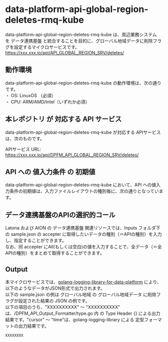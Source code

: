 # data-platform-api-global-region-deletes-rmq-kube

data-platform-api-global-region-deletes-rmq-kube は、周辺業務システム　を データ連携基盤 と統合することを目的に、グローバル地域データに削除フラグを設定するマイクロサービスです。  
https://xxx.xxx.io/api/API_GLOBAL_REGION_SRV/deletes/

## 動作環境
data-platform-api-global-region-deletes-rmq-kube の動作環境は、次の通りです。  
・ OS: LinuxOS （必須）  
・ CPU: ARM/AMD/Intel（いずれか必須）  

## 本レポジトリ が 対応する API サービス
data-platform-api-global-region-deletes-rmq-kube が対応する APIサービス は、次のものです。

APIサービス URL: https://xxx.xxx.io/api/DPFM_API_GLOBAL_REGION_SRV/deletes/

## API への 値入力条件 の 初期値
data-platform-api-global-region-deletes-rmq-kube において、API への値入力条件の初期値は、入力ファイルレイアウトの種別毎に、次の通りとなっています。  

## データ連携基盤のAPIの選択的コール

Latona および AION の データ連携基盤 関連リソースでは、Inputs フォルダ下の sample.json の accepter に取得したいデータの種別（＝APIの種別）を入力し、指定することができます。  
なお、同 accepter にAll(もしくは空白)の値を入力することで、全データ（＝全APIの種別）をまとめて取得することができます。  

## Output  
本マイクロサービスでは、[golang-logging-library-for-data-platform](https://github.com/latonaio/golang-logging-library-for-data-platform) により、以下のようなデータがJSON形式で出力されます。  
以下の sample.json の例は グローバル地域 の グローバル地域データ に削除フラグが設定された結果の JSON の例です。  
以下の項目のうち、"XXXXXXXXXX" ～ "XXXXXXXXXX" は、/DPFM_API_Output_Formatter/type.go 内 の Type Header {} による出力結果です。"cursor" ～ "time"は、golang-logging-library による 定型フォーマットの出力結果です。  

```
XXXXXXXX
```
